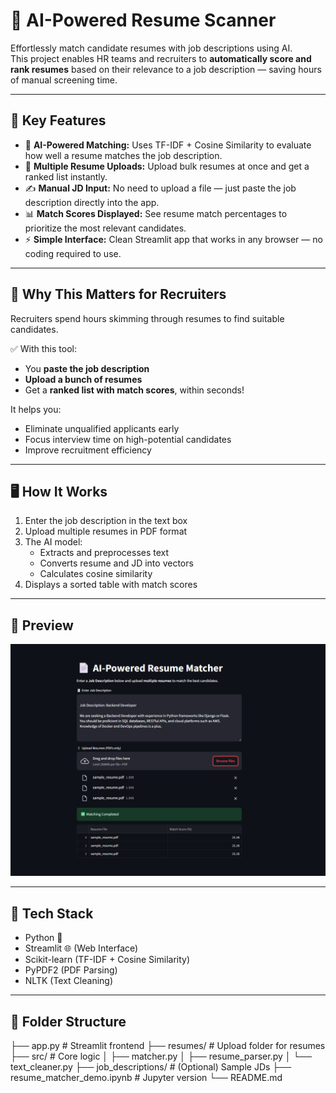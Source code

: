 # 🤖 AI-Powered Resume Scanner

Effortlessly match candidate resumes with job descriptions using AI.  
This project enables HR teams and recruiters to **automatically score and rank resumes** based on their relevance to a job description — saving hours of manual screening time.

---

## 🚀 Key Features

- 🧠 **AI-Powered Matching:** Uses TF-IDF + Cosine Similarity to evaluate how well a resume matches the job description.
- 📂 **Multiple Resume Uploads:** Upload bulk resumes at once and get a ranked list instantly.
- ✍️ **Manual JD Input:** No need to upload a file — just paste the job description directly into the app.
- 📊 **Match Scores Displayed:** See resume match percentages to prioritize the most relevant candidates.
- ⚡ **Simple Interface:** Clean Streamlit app that works in any browser — no coding required to use.

---

## 💼 Why This Matters for Recruiters

Recruiters spend hours skimming through resumes to find suitable candidates.

✅ With this tool:
- You **paste the job description**
- **Upload a bunch of resumes**
- Get a **ranked list with match scores**, within seconds!

It helps you:
- Eliminate unqualified applicants early
- Focus interview time on high-potential candidates
- Improve recruitment efficiency

---

## 🖥️ How It Works

1. Enter the job description in the text box
2. Upload multiple resumes in PDF format
3. The AI model:
   - Extracts and preprocesses text
   - Converts resume and JD into vectors
   - Calculates cosine similarity
4. Displays a sorted table with match scores

---

## 📸 Preview

![Demo Screenshot](demo/demo_preview.png) <!-- Replace with actual screenshot -->

---

## 🔧 Tech Stack

- Python 🐍
- Streamlit 🌐 (Web Interface)
- Scikit-learn (TF-IDF + Cosine Similarity)
- PyPDF2 (PDF Parsing)
- NLTK (Text Cleaning)

---

## 📁 Folder Structure

├── app.py # Streamlit frontend
├── resumes/ # Upload folder for resumes
├── src/ # Core logic
│ ├── matcher.py
│ ├── resume_parser.py
│ └── text_cleaner.py
├── job_descriptions/ # (Optional) Sample JDs
├── resume_matcher_demo.ipynb # Jupyter version
└── README.md